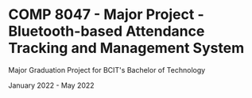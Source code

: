 # COMP 8047 - Major Project - Bluetooth-based Attendance Tracking and Management System

Major Graduation Project for BCIT's Bachelor of Technology

January 2022 - May 2022
